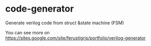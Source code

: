 code-generator
==============

Generate verilog code from struct &amp;state machine (FSM)

You can see more on https://sites.google.com/site/ferustigris/portfolio/verilog-generator

